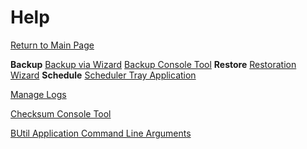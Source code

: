 # Help

[Return to Main Page](../README.md)

**Backup**
[Backup via Wizard](./Backup/Backup%20via%20Wizard/Backup%20Wizard.md)
[Backup Console Tool](./Backup/Backup%20via%20Console%20Tool.md)
**Restore**
[Restoration Wizard](./Restore/Restoration%20Wizard.md)
**Schedule**
[Scheduler Tray Application](./Schedule/Scheduler%20Tray%20Application.md)

[Manage Logs](./Manage%20Logs/Manage%20Logs.md)

[Checksum Console Tool](./Checksum%20Console%20Tool.md)

[BUtil Application Command Line Arguments](./BUtil%20Application/Command%20Line%20Arguments.md)
